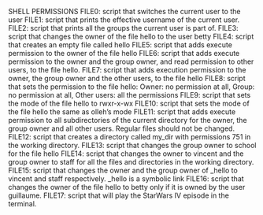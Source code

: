 SHELL PERMISSIONS
FILE0: script that switches the current user to the user
FILE1: script that prints the effective username of the current user.
FILE2: script that prints all the groups the current user is part of.
FILE3: script that changes the owner of the file hello to the user betty
FILE4: script that creates an empty file called hello
FILE5: script that adds execute permission to the owner of the file hello
FILE6: script that adds execute permission to the owner and the group owner, and read permission to other users, to the file hello.
FILE7: script that adds execution permission to the owner, the group owner and the other users, to the file hello
FILE8: script that sets the permission to the file hello: Owner: no permission at all, Group: no permission at all, Other users: all the permissions
FILE9: script that sets the mode of the file hello to rwxr-x-wx
FILE10: script that sets the mode of the file hello the same as olleh’s mode 
FILE11: script that adds execute permission to all subdirectories of the current directory for the owner, the group owner and all other users. Regular files should not be changed.
FILE12: script that creates a directory called my_dir with permissions 751 in the working directory.
FILE13: script that changes the group owner to school for the file hello
FILE14: script that changes the owner to vincent and the group owner to staff for all the files and directories in the working directory.
FILE15: script that changes the owner and the group owner of _hello to vincent and staff respectively. _hello is a symbolic link
FILE16: script that changes the owner of the file hello to betty only if it is owned by the user guillaume.
FILE17: script that will play the StarWars IV episode in the terminal.

